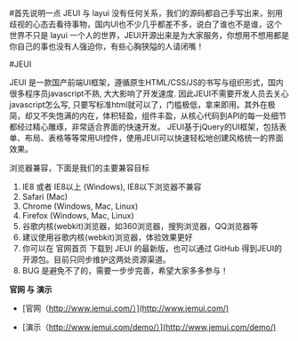 #首先说明一点 JEUI 与 layui 没有任何关系，我们的源码都自己手写出来，别用歧视的心态去看待事物，国内UI也不少几乎都差不多，说白了谁也不是谁，这个世界不只是 layui 一个人的世界，JEUI开源出来是为大家服务，你想用不想用都是你自己的事也没有人强迫你，有些心胸狭隘的人请闭嘴！

#JEUI

JEUI 是一款国产前端UI框架，遵循原生HTML/CSS/JS的书写与组织形式，国内很多程序员javascript不熟, 大大影响了开发速度. 因此JEUI不需要开发人员去关心javascript怎么写, 只要写标准html就可以了，门槛极低，拿来即用。其外在极简，却又不失饱满的内在，体积轻盈，组件丰盈，从核心代码到API的每一处细节都经过精心雕琢，非常适合界面的快速开发。
JEUI基于jQuery的UI框架，包括表单、布局、表格等等常用UI控件，使用JEUI可以快速轻松地创建风格统一的界面效果。 




浏览器兼容，下面是我们的主要兼容目标
1. IE8 或者 IE8以上 (Windows), IE8以下浏览器不兼容
2. Safari (Mac)
3. Chrome (Windows, Mac, Linux)
4. Firefox (Windows, Mac, Linux)
5. 谷歌内核(webkit)浏览器，如360浏览器，搜狗浏览器，QQ浏览器等
6. 建议使用谷歌内核(webkit)浏览器，体验效果更好
7. 你可以在 官网首页 下载到 JEUI 的最新版，也可以通过 GitHub 得到JEUI的开源包。目前只同步维护这两处资源渠道。
8. BUG 是避免不了的，需要一步步完善，希望大家多多参与！

**官网 与 演示**

* [官网（http://www.jemui.com/）](http://www.jemui.com/) 


* [演示（http://www.jemui.com/demo/）](http://www.jemui.com/demo/) 




